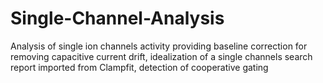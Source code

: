 # Single-Channel-Analysis
Analysis of single ion channels activity providing baseline correction for removing capacitive current drift, idealization of a single channels search report imported from Clampfit, detection of cooperative gating 
